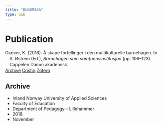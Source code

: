 ```yaml
---
title: "DUN8M36A"
type: pub
---
```

<h1>Publication</h1>
<article id="csl-bib-container-DUN8M36A" class="csl-bib-container">
  <div class="csl-bib-body" style="line-height: 1.35; padding-left: 1em; text-indent:-1em;">
  <div class="csl-entry">Gi&#xE6;ver, K. (2018). &#xC5; skape fortellinger i den multikulturelle barnehagen. In S. &#xD8;strem (Ed.), <i>Barnehagen som samfunnsinstitusjon</i> (pp. 106&#x2013;123). Cappelen Damm akademisk.</div>
</div>
  <div class="csl-bib-buttons">
    <a href="#taxonomy-article-DUN8M36A" class="csl-bib-button">Archive</a>
    <a href alt="Cristin URL" class="csl-bib-button">Cristin</a>
    <a href alt="Zotero URL" class="csl-bib-button">Zotero</a>
  </div>
  <div id="csl-bib-meta-container-DUN8M36A"></div>
</article>
<div id="csl-bib-meta-DUN8M36A" class="csl-bib-meta">
  <article id="taxonomy-article-DUN8M36A" class="taxonomy-article">
    <h1>Archive</h1>
    <ul>
      <li>Inland Norway University of Applied Sciences</li>
      <li>Faculty of Education</li>
      <li>Department of Pedagogy – Lillehammer</li>
      <li>2018</li>
      <li>November</li>
    </ul>
  </article>
</div>
